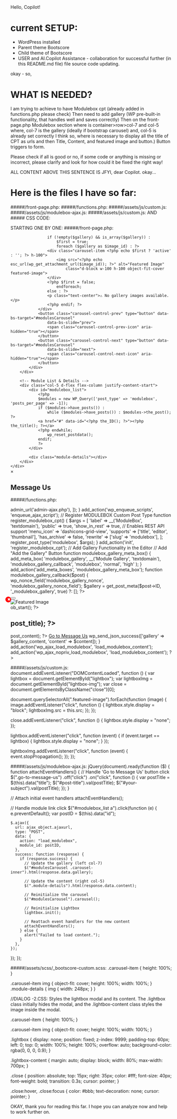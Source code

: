 ##

Hello, Copilot!

# current SETUP:
- WordPress installed
- Parent theme Bootscore
- Child theme of Bootscore
- USER and AI.Copilot Assistance - collaboration for successful further (in this README.md file) file source code updating.


okay - so,
# WHAT IS NEEDED?

I am trying to achieve to have Modulebox cpt (already added in functions.php please check)
Then need to add gallery (WP pre-built-in functionality, that handles well and saves correctly)
Then on the front-page.php Modulebox section where is container>row>col-7 and col-5
where, col-7 is the gallery (ideally if bootstrap carousel) and, col-5 is already set correctly I think so, where is necessary to display all the title of CPT as urls and then Title, Content, and featured image and button.)
Button triggers to form.


Please check if all is good or no, if some code or anything is missing or incorrect, please clarify and look for how could it be fixed the right way!

ALL CONTENT ABOVE THIS SENTENCE IS JFYI, dear Copilot.
okay...

# Here is the files I have so far:


#####/front-page.php:
#####/functions.php:
#####/assets/js/custom.js:
#####/assets/js/modulebox-ajax.js:
#####/assets/js/custom.js:
AND ##### CSS CODE:


STARTING ONE BY ONE:
#####/front-page.php:
<?php
get_header(); ?>

<div class="container-fluid h-100">
    <div class="row h-100">
        <!-- Gallery Section (Left) -->
        <div class="col-7 d-flex justify-content-center align-items-center vh-100">
            <div id="modulesCarousel" class="carousel slide h-100 w-100" data-bs-ride="carousel">
                <div class="carousel-inner h-100">
                    <?php
                    $gallery = get_post_meta(get_the_ID(), '_modulebox_gallery', true);
                    $gallery = maybe_unserialize($gallery); // Ensure correct format

                    if (!empty($gallery) && is_array($gallery)) :
                        $first = true;
                        foreach ($gallery as $image_id) : ?>
                    <div class="carousel-item <?php echo $first ? 'active' : ''; ?> h-100">
                        <img src="<?php echo esc_url(wp_get_attachment_url($image_id)); ?>" alt="Featured Image"
                            class="d-block w-100 h-100 object-fit-cover featured-image">
                    </div>
                    <?php $first = false;
                        endforeach;
                    else : ?>
                    <p class="text-center">⚠ No gallery images available.</p>
                    <?php endif; ?>
                </div>
                <button class="carousel-control-prev" type="button" data-bs-target="#modulesCarousel"
                    data-bs-slide="prev">
                    <span class="carousel-control-prev-icon" aria-hidden="true"></span>
                </button>
                <button class="carousel-control-next" type="button" data-bs-target="#modulesCarousel"
                    data-bs-slide="next">
                    <span class="carousel-control-next-icon" aria-hidden="true"></span>
                </button>
            </div>
        </div>

        <!-- Module List & Details -->
        <div class="col-5 d-flex flex-column justify-content-start">
            <div id="modulebox_list">
                <?php
                $modules = new WP_Query(['post_type' => 'modulebox', 'posts_per_page' => -1]);
                if ($modules->have_posts()) :
                    while ($modules->have_posts()) : $modules->the_post(); ?>
                <a href="#" data-id="<?php the_ID(); ?>"><?php the_title(); ?></a>
                <?php endwhile;
                    wp_reset_postdata();
                endif;
                ?>
            </div>

            <div class="module-details"></div>
        </div>
    </div>
</div>

<!-- Lightbox -->
<div id="lightbox" class="lightbox">
    <span class="close">&times;</span>
    <img class="lightbox-content" id="lightbox-img">
</div>

<script>
jQuery(document).ready(function($) {
    function attachEventHandlers() {
        // Handle 'Go to Message Us' button click
        $(".go-to-message-us").off("click").on("click", function() {
            var postTitle = $(this).data("title");
            $("#post-title").val(postTitle);
            $("#your-subject").val(postTitle);
        });

        // Handle image click to open lightbox
        $(".featured-image").on("click", function() {
            var src = $(this).attr("src");
            $("#lightbox-img").attr("src", src);
            $("#lightbox").css("display", "block");
        });

        // Handle lightbox close
        $(".close, #lightbox").on("click", function() {
            $("#lightbox").css("display", "none");
        });

        // Prevent lightbox close when clicking on image
        $("#lightbox-img").on("click", function(event) {
            event.stopPropagation();
        });
    }

    // Attach initial event handlers
    attachEventHandlers();

    // Handle module link click
    $("#modulebox_list a").click(function(e) {
        e.preventDefault();
        var postID = $(this).data("id");

        $.ajax({
            url: ajax_object.ajaxurl,
            type: "POST",
            data: {
                action: "load_modulebox",
                module_id: postID,
            },
            success: function(response) {
                if (response.success) {
                    // Update the gallery (left col-7)
                    $("#modulesCarousel .carousel-inner").html(response.data.gallery);

                    // Update the content (right col-5)
                    $(".module-details").html(response.data.content);

                    // Reinitialize the carousel
                    $("#modulesCarousel").carousel();

                    // Reinitialize Lightbox
                    attachEventHandlers();
                } else {
                    alert("Failed to load content.");
                }
            },
        });
    });
});
</script>

<div class="container text-center py-4">
    <h2 class="display-5">Message Us</h2>
    <div class="d-flex justify-content-center">
        <div id="message-us">
            <?php echo do_shortcode('[contact-form-7 id="235e694" title="message-us"]'); ?>
        </div>
    </div>
</div>

<?php
get_footer();
?>

#####/functions.php:
<?php

/**
 * @package Bootscore Child
 *
 * @version 6.0.0
 */

// Exit if accessed directly
defined('ABSPATH') || exit;

/**
 * Enqueue scripts and styles
 */
add_action('wp_enqueue_scripts', 'bootscore_child_enqueue_styles');
function bootscore_child_enqueue_styles()
{
  // Compiled main.css
  $modified_bootscoreChildCss = date('YmdHi', filemtime(get_stylesheet_directory() . '/assets/css/main.css'));
  wp_enqueue_style('main', get_stylesheet_directory_uri() . '/assets/css/main.css', array('parent-style'), $modified_bootscoreChildCss);

  // style.css
  wp_enqueue_style('parent-style', get_template_directory_uri() . '/style.css');

  // Lightbox CSS
  wp_enqueue_style('lightbox-css', get_stylesheet_directory_uri() . '/assets/css/styles.css');

  // custom.js
  // Get modification time. Enqueue file with modification date to prevent browser from loading cached scripts when file content changes.
  $modificated_CustomJS = date('YmdHi', filemtime(get_stylesheet_directory() . '/assets/js/custom.js'));
  wp_enqueue_script('custom-js', get_stylesheet_directory_uri() . '/assets/js/custom.js', array('jquery'), $modificated_CustomJS, false, true);

  // Lightbox JS
  wp_enqueue_script('lightbox-js', get_stylesheet_directory_uri() . '/assets/js/scripts.js', array('jquery'), null, true);
}

/**
 * Enqueue AJAX script for Modulebox
 */
function enqueue_ajax_script()
{
  wp_enqueue_script('modulebox-ajax', get_stylesheet_directory_uri() . '/js/modulebox-ajax.js', array('jquery'), null, true);

  wp_localize_script('modulebox-ajax', 'ajax_object', [
    'ajaxurl' => admin_url('admin-ajax.php'),
  ]);
}
add_action('wp_enqueue_scripts', 'enqueue_ajax_script');

// Register MODULEBOX Custom Post Type
function register_modulebox_cpt()
{
  $args = [
    'label'         => __('ModuleBox', 'textdomain'),
    'public'        => true,
    'show_in_rest'  => true, // Enables REST API support
    'menu_icon'     => 'dashicons-grid-view',
    'supports'      => ['title', 'editor', 'thumbnail'],
    'has_archive'   => false,
    'rewrite'       => ['slug' => 'modulebox'],
  ];
  register_post_type('modulebox', $args);
}
add_action('init', 'register_modulebox_cpt');

// Add Gallery Functionality in the Editor
// Add "Add the Gallery" Button
function modulebox_gallery_meta_box()
{
  add_meta_box(
    'modulebox_gallery',
    __('Module Gallery', 'textdomain'),
    'modulebox_gallery_callback',
    'modulebox',
    'normal',
    'high'
  );
}
add_action('add_meta_boxes', 'modulebox_gallery_meta_box');

function modulebox_gallery_callback($post)
{
  wp_nonce_field('modulebox_gallery_nonce', 'modulebox_gallery_nonce_field');
  $gallery = get_post_meta($post->ID, '_modulebox_gallery', true) ?: [];
?>
<div id="modulebox-gallery-container">
    <?php foreach ($gallery as $image_id) : ?>
    <div class="gallery-image">
        <?php echo wp_get_attachment_image($image_id, 'thumbnail'); ?>
        <input type="hidden" name="modulebox_gallery[]" value="<?php echo esc_attr($image_id); ?>">
        <button class="remove-image">✖</button>
    </div>
    <?php endforeach; ?>
</div>
<button id="add-gallery-images" class="button"><?php _e('Add the Gallery', 'textdomain'); ?></button>

<script>
jQuery(document).ready(function($) {
    let frame;
    $('#add-gallery-images').on('click', function(e) {
        e.preventDefault();
        if (frame) frame.open();
        frame = wp.media({
            title: '<?php _e('Select Images', 'textdomain'); ?>',
            multiple: true,
            library: {
                type: 'image'
            }
        }).on('select', function() {
            let images = frame.state().get('selection').toJSON();
            images.forEach(image => {
                $('#modulebox-gallery-container').append(`
                        <div class="gallery-image">
                            <img src="${image.sizes.thumbnail.url}" />
                            <input type="hidden" name="modulebox_gallery[]" value="${image.id}">
                            <button class="remove-image">✖</button>
                        </div>
                    `);
            });
        }).open();
    });

    $(document).on('click', '.remove-image', function(e) {
        e.preventDefault();
        $(this).closest('.gallery-image').remove();
    });
});
</script>

<style>
.gallery-image {
    display: inline-block;
    margin: 5px;
    position: relative;
}

.remove-image {
    position: absolute;
    top: 3px;
    right: 3px;
    background: red;
    color: white;
    border: none;
    cursor: pointer;
    font-size: 12px;
    width: 18px;
    height: 18px;
    border-radius: 50%;
}
</style>
<?php
}

function save_modulebox_gallery($post_id)
{
  if (!isset($_POST['modulebox_gallery_nonce_field']) || !wp_verify_nonce($_POST['modulebox_gallery_nonce_field'], 'modulebox_gallery_nonce')) return;
  if (defined('DOING_AUTOSAVE') && DOING_AUTOSAVE) return;
  if (!current_user_can('edit_post', $post_id)) return;

  update_post_meta($post_id, '_modulebox_gallery', isset($_POST['modulebox_gallery']) ? array_map('intval', $_POST['modulebox_gallery']) : []);
}
add_action('save_post', 'save_modulebox_gallery');

// AJAX Handler for Content Update
function load_modulebox_content()
{
  if (!isset($_POST['module_id']) || !is_numeric($_POST['module_id'])) {
    wp_send_json_error('Invalid request.');
  }

  $post_id = intval($_POST['module_id']);
  $post = get_post($post_id);

  if (!$post) {
    wp_send_json_error('Module not found.');
  }

  // Fetch the gallery images
  $gallery = get_post_meta($post_id, '_modulebox_gallery', true);
  $gallery = maybe_unserialize($gallery);

  ob_start();
  if (!empty($gallery) && is_array($gallery)) :
    $first = true;
    foreach ($gallery as $image_id) : ?>
<div class="carousel-item <?php echo $first ? 'active' : ''; ?>">
    <img src="<?php echo esc_url(wp_get_attachment_url($image_id)); ?>" alt="Featured Image"
        class="d-block w-100 h-100 object-fit-cover featured-image">
</div>
<?php
      $first = false;
    endforeach;
  endif;
  $gallery_content = ob_get_clean();

  ob_start();
  ?>
<h2><?php echo esc_html($post->post_title); ?></h2>
<?php echo apply_filters('the_content', $post->post_content); ?>
<?php if (has_post_thumbnail($post_id)) : ?>
<a href="<?php echo esc_url(wp_get_attachment_url(get_post_thumbnail_id($post_id))); ?>" class="featured-image">
    <?php echo get_the_post_thumbnail($post_id, 'full'); ?>
</a>
<?php endif; ?>
<a href="#message-us" class="btn btn-dark mt-3" data-title="<?php echo esc_attr($post->post_title); ?>">Go to Message
    Us</a>
<?php
  $content = ob_get_clean();

  wp_send_json_success(['gallery' => $gallery_content, 'content' => $content]);
}
add_action('wp_ajax_load_modulebox', 'load_modulebox_content');
add_action('wp_ajax_nopriv_load_modulebox', 'load_modulebox_content');
?>

#####/assets/js/custom.js:
document.addEventListener("DOMContentLoaded", function () {
  var lightbox = document.getElementById("lightbox");
  var lightboxImg = document.getElementById("lightbox-img");
  var close = document.getElementsByClassName("close")[0];

  document.querySelectorAll(".featured-image").forEach(function (image) {
    image.addEventListener("click", function () {
      lightbox.style.display = "block";
      lightboxImg.src = this.src;
    });
  });

  close.addEventListener("click", function () {
    lightbox.style.display = "none";
  });

  lightbox.addEventListener("click", function (event) {
    if (event.target == lightbox) {
      lightbox.style.display = "none";
    }
  });

  lightboxImg.addEventListener("click", function (event) {
    event.stopPropagation();
  });
});


#####/assets/js/modulebox-ajax.js:
jQuery(document).ready(function ($) {
  function attachEventHandlers() {
    // Handle 'Go to Message Us' button click
    $(".go-to-message-us")
      .off("click")
      .on("click", function () {
        var postTitle = $(this).data("title");
        $("#post-title").val(postTitle);
        $("#your-subject").val(postTitle);
      });
  }

  // Attach initial event handlers
  attachEventHandlers();

  // Handle module link click
  $("#modulebox_list a").click(function (e) {
    e.preventDefault();
    var postID = $(this).data("id");

    $.ajax({
      url: ajax_object.ajaxurl,
      type: "POST",
      data: {
        action: "load_modulebox",
        module_id: postID,
      },
      success: function (response) {
        if (response.success) {
          // Update the gallery (left col-7)
          $("#modulesCarousel .carousel-inner").html(response.data.gallery);

          // Update the content (right col-5)
          $(".module-details").html(response.data.content);

          // Reinitialize the carousel
          $("#modulesCarousel").carousel();

          // Reinitialize Lightbox
          lightbox.init();

          // Reattach event handlers for the new content
          attachEventHandlers();
        } else {
          alert("Failed to load content.");
        }
      },
    });
  });
});


#####/assets/scss/_bootscore-custom.scss:
.carousel-item {
  height: 100%;
}

.carousel-item img {
  object-fit: cover;
  height: 100%;
  width: 100%;
}
.module-details {
  img {
    width: 248px;
  }
}

//DIALOG -2.CSS: Styles the lightbox modal and its content. The .lightbox class initially hides the modal, and the .lightbox-content class styles the image inside the modal.

.carousel-item {
  height: 100%;
}

.carousel-item img {
  object-fit: cover;
  height: 100%;
  width: 100%;
}

.lightbox {
  display: none;
  position: fixed;
  z-index: 9999;
  padding-top: 60px;
  left: 0;
  top: 0;
  width: 100%;
  height: 100%;
  overflow: auto;
  background-color: rgba(0, 0, 0, 0.9);
}

.lightbox-content {
  margin: auto;
  display: block;
  width: 80%;
  max-width: 700px;
}

.close {
  position: absolute;
  top: 15px;
  right: 35px;
  color: #fff;
  font-size: 40px;
  font-weight: bold;
  transition: 0.3s;
  cursor: pointer;
}

.close:hover,
.close:focus {
  color: #bbb;
  text-decoration: none;
  cursor: pointer;
}







OKAY, thank you for reading this far. I hope you can analyze now and help to work further on. 


